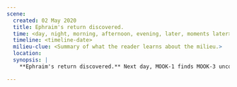 ```yaml
---
scene:
  created: 02 May 2020
  title: Ephraim's return discovered.
  time: <day, night, morning, afternoon, evening, later, moments later>
  timeline: <timeline-date>
  milieu-clue: <Summary of what the reader learns about the milieu.>
  location:
  synopsis: |
    **Ephraim's return discovered.** Next day, MOOK-1 finds MOOK-3 unconscious. Reviving him, he finds that Ephraim is still alive. Unsure what to do next, he and MOOK-3 head for Philadelphia.

---
```


